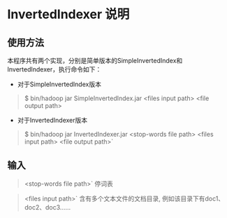 # InvertedIndexer 说明

## 使用方法

本程序共有两个实现，分别是简单版本的SimpleInvertedIndex和InvertedIndexer，执行命令如下：

* 对于SimpleInvertedIndex版本
> $ bin/hadoop jar SimpleInvertedIndex.jar <files input path\>  <file output path\>

* 对于InvertedIndexer版本
> $ bin/hadoop jar InvertedIndexer.jar <stop-words file path\> <files input path\>  <file output path\>` 

## 输入

> <stop-words file path\>` 停词表

> <files input path\>` 含有多个文本文件的文档目录, 例如该目录下有doc1、doc2、doc3…… 
